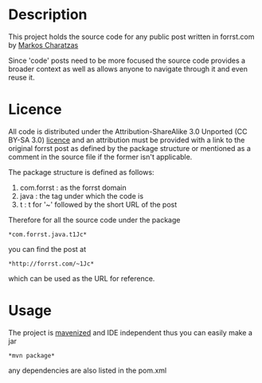 # Description
This project holds the source code for any public post written in forrst.com by
[Markos Charatzas][1]

Since 'code' posts need to be more focused the source code provides a broader
context as well as allows anyone to navigate through it and even reuse it.

# Licence
All code is distributed under the Attribution-ShareAlike 3.0 Unported 
(CC BY-SA 3.0) [licence][2] and an attribution must be provided with a link to 
the original forrst post as defined by the package structure or mentioned as a 
comment in the source file if the former isn't applicable.

The package structure is defined as follows: 

1. com.forrst  : as the forrst domain
2. java        : the tag under which the code is
3. t           : t for '~' followed by the short URL of the post

Therefore for all the source code under the package

    *com.forrst.java.t1Jc*
    
you can find the post at

    *http://forrst.com/~1Jc*
    
which can be used as the URL for reference.

# Usage
The project is [mavenized][3] and IDE independent thus you can easily make a jar

    *mvn package*
    
any dependencies are also listed in the pom.xml

[1]: http://forrst.me/Cue
[3]: http://maven.apache.org/
[2]: http://creativecommons.org/licenses/by-sa/3.0/
